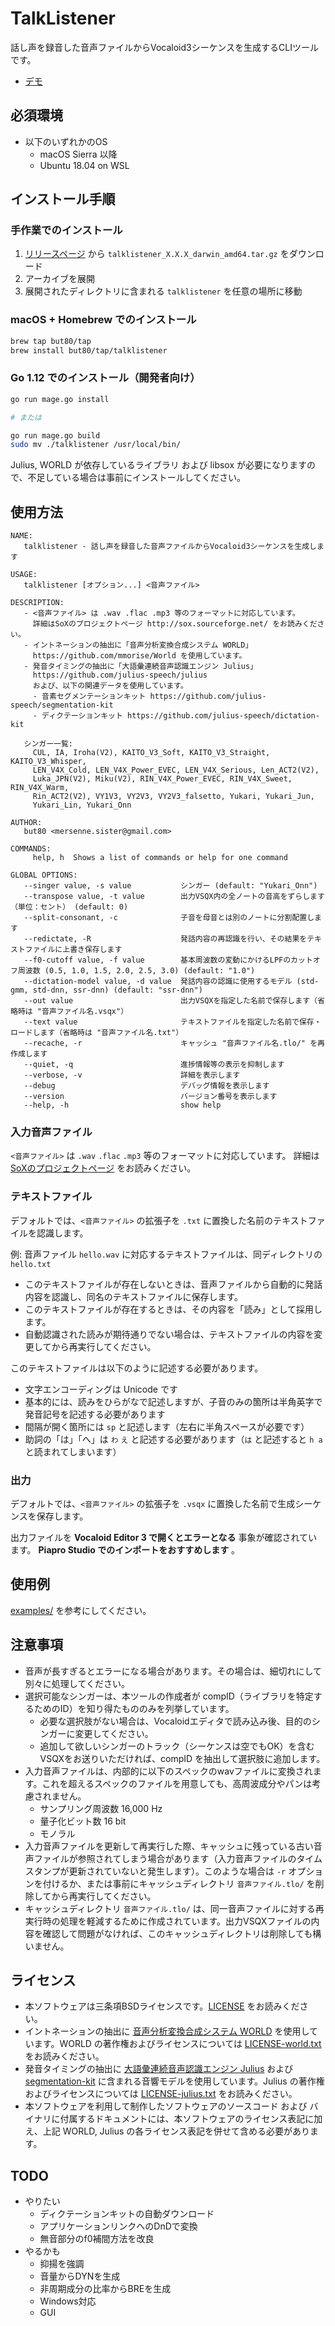 # TalkListener

話し声を録音した音声ファイルからVocaloid3シーケンスを生成するCLIツールです。

- [デモ](https://twitter.com/bucchigiri/status/1023193037193719808)

## 必須環境

- 以下のいずれかのOS
  - macOS Sierra 以降
  - Ubuntu 18.04 on WSL

## インストール手順

### 手作業でのインストール

1. [リリースページ](https://github.com/but80/talklistener/releases) から `talklistener_X.X.X_darwin_amd64.tar.gz` をダウンロード
2. アーカイブを展開
3. 展開されたディレクトリに含まれる `talklistener` を任意の場所に移動

### macOS + Homebrew でのインストール

```bash
brew tap but80/tap
brew install but80/tap/talklistener
```

### Go 1.12 でのインストール（開発者向け）

```bash
go run mage.go install

# または

go run mage.go build
sudo mv ./talklistener /usr/local/bin/
```

Julius, WORLD が依存しているライブラリ および libsox が必要になりますので、不足している場合は事前にインストールしてください。

## 使用方法

```
NAME:
   talklistener - 話し声を録音した音声ファイルからVocaloid3シーケンスを生成します

USAGE:
   talklistener [オプション...] <音声ファイル>

DESCRIPTION:
   - <音声ファイル> は .wav .flac .mp3 等のフォーマットに対応しています。
     詳細はSoXのプロジェクトページ http://sox.sourceforge.net/ をお読みください。
   - イントネーションの抽出に「音声分析変換合成システム WORLD」
     https://github.com/mmorise/World を使用しています。
   - 発音タイミングの抽出に「大語彙連続音声認識エンジン Julius」
     https://github.com/julius-speech/julius
     および、以下の関連データを使用しています。
     - 音素セグメンテーションキット https://github.com/julius-speech/segmentation-kit
     - ディクテーションキット https://github.com/julius-speech/dictation-kit

   シンガー一覧:
     CUL, IA, Iroha(V2), KAITO_V3_Soft, KAITO_V3_Straight, KAITO_V3_Whisper,
     LEN_V4X_Cold, LEN_V4X_Power_EVEC, LEN_V4X_Serious, Len_ACT2(V2),
     Luka_JPN(V2), Miku(V2), RIN_V4X_Power_EVEC, RIN_V4X_Sweet, RIN_V4X_Warm,
     Rin_ACT2(V2), VY1V3, VY2V3, VY2V3_falsetto, Yukari, Yukari_Jun,
     Yukari_Lin, Yukari_Onn

AUTHOR:
   but80 <mersenne.sister@gmail.com>

COMMANDS:
     help, h  Shows a list of commands or help for one command

GLOBAL OPTIONS:
   --singer value, -s value           シンガー (default: "Yukari_Onn")
   --transpose value, -t value        出力VSQX内の全ノートの音高をずらします（単位：セント） (default: 0)
   --split-consonant, -c              子音を母音とは別のノートに分割配置します
   --redictate, -R                    発話内容の再認識を行い、その結果をテキストファイルに上書き保存します
   --f0-cutoff value, -f value        基本周波数の変動にかけるLPFのカットオフ周波数 (0.5, 1.0, 1.5, 2.0, 2.5, 3.0) (default: "1.0")
   --dictation-model value, -d value  発話内容の認識に使用するモデル (std-gmm, std-dnn, ssr-dnn) (default: "ssr-dnn")
   --out value                        出力VSQXを指定した名前で保存します（省略時は "音声ファイル名.vsqx"）
   --text value                       テキストファイルを指定した名前で保存・ロードします（省略時は "音声ファイル名.txt"）
   --recache, -r                      キャッシュ "音声ファイル名.tlo/" を再作成します
   --quiet, -q                        進捗情報等の表示を抑制します
   --verbose, -v                      詳細を表示します
   --debug                            デバッグ情報を表示します
   --version                          バージョン番号を表示します
   --help, -h                         show help
```

### 入力音声ファイル

`<音声ファイル>` は `.wav` `.flac` `.mp3` 等のフォーマットに対応しています。
詳細は [SoXのプロジェクトページ](http://sox.sourceforge.net/) をお読みください。

### テキストファイル

デフォルトでは、`<音声ファイル>` の拡張子を `.txt` に置換した名前のテキストファイルを認識します。

例: 音声ファイル `hello.wav` に対応するテキストファイルは、同ディレクトリの `hello.txt`

- このテキストファイルが存在しないときは、音声ファイルから自動的に発話内容を認識し、同名のテキストファイルに保存します。
- このテキストファイルが存在するときは、その内容を「読み」として採用します。
- 自動認識された読みが期待通りでない場合は、テキストファイルの内容を変更してから再実行してください。

このテキストファイルは以下のように記述する必要があります。

- 文字エンコーディングは Unicode です
- 基本的には、読みをひらがなで記述しますが、子音のみの箇所は半角英字で発音記号を記述する必要があります
- 間隔が開く箇所には ` sp ` と記述します（左右に半角スペースが必要です）
- 助詞の「は」「へ」は `わ` `え` と記述する必要があります（`は` と記述すると `h a` と読まれてしまいます）

### 出力

デフォルトでは、`<音声ファイル>` の拡張子を `.vsqx` に置換した名前で生成シーケンスを保存します。

出力ファイルを **Vocaloid Editor 3 で開くとエラーとなる** 事象が確認されています。
**Piapro Studio でのインポートをおすすめします** 。

## 使用例

[examples/](./examples) を参考にしてください。

## 注意事項

- 音声が長すぎるとエラーになる場合があります。その場合は、細切れにして別々に処理してください。
- 選択可能なシンガーは、本ツールの作成者が compID（ライブラリを特定するためのID）を知り得たもののみを列挙しています。
  - 必要な選択肢がない場合は、Vocaloidエディタで読み込み後、目的のシンガーに変更してください。
  - 追加して欲しいシンガーのトラック（シーケンスは空でもOK）を含むVSQXをお送りいただければ、compID を抽出して選択肢に追加します。
- 入力音声ファイルは、内部的に以下のスペックのwavファイルに変換されます。これを超えるスペックのファイルを用意しても、高周波成分やパンは考慮されません。
  - サンプリング周波数 16,000 Hz
  - 量子化ビット数 16 bit
  - モノラル
- 入力音声ファイルを更新して再実行した際、キャッシュに残っている古い音声ファイルが参照されてしまう場合があります（入力音声ファイルのタイムスタンプが更新されていないと発生します）。このような場合は `-r` オプションを付けるか、または事前にキャッシュディレクトリ `音声ファイル.tlo/` を削除してから再実行してください。
- キャッシュディレクトリ `音声ファイル.tlo/` は、同一音声ファイルに対する再実行時の処理を軽減するために作成されています。出力VSQXファイルの内容を確認して問題がなければ、このキャッシュディレクトリは削除しても構いません。

## ライセンス

- 本ソフトウェアは三条項BSDライセンスです。[LICENSE](./LICENSE) をお読みください。
- イントネーションの抽出に [音声分析変換合成システム WORLD](https://github.com/mmorise/World) を使用しています。WORLD の著作権およびライセンスについては [LICENSE-world.txt](./LICENSE-world.txt) をお読みください。
- 発音タイミングの抽出に [大語彙連続音声認識エンジン Julius](https://github.com/julius-speech/julius) および [segmentation-kit](https://github.com/julius-speech/segmentation-kit) に含まれる音響モデルを使用しています。Julius の著作権およびライセンスについては [LICENSE-julius.txt](./LICENSE-julius.txt) をお読みください。
- 本ソフトウェアを利用して制作したソフトウェアのソースコード および バイナリに付属するドキュメントには、本ソフトウェアのライセンス表記に加え、上記 WORLD, Julius の各ライセンス表記を併せて含める必要があります。

## TODO

- やりたい
  - ディクテーションキットの自動ダウンロード
  - アプリケーションリンクへのDnDで変換
  - 無音部分のf0補間方法を改良
- やるかも
  - 抑揚を強調
  - 音量からDYNを生成
  - 非周期成分の比率からBREを生成
  - Windows対応
  - GUI
